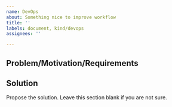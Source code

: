 ```yaml
---
name: DevOps
about: Something nice to improve workflow
title: ''
labels: document, kind/devops
assignees: ''

---
```


## Problem/Motivation/Requirements

## Solution

Propose the solution. Leave this section blank if you are not sure.
